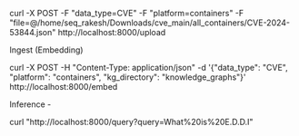 curl -X POST -F "data_type=CVE" -F "platform=containers" -F "file=@/home/seq_rakesh/Downloads/cve_main/all_containers/CVE-2024-53844.json" http://localhost:8000/upload

Ingest (Embedding) 

curl -X POST -H "Content-Type: application/json" -d '{"data_type": "CVE", "platform": "containers", "kg_directory": "knowledge_graphs"}' http://localhost:8000/embed

Inference - 

curl "http://localhost:8000/query?query=What%20is%20E.D.D.I"



